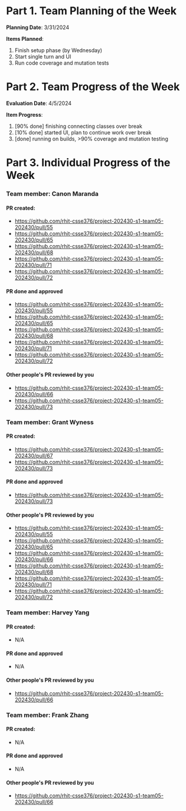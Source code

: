 # Part 1. Team Planning of the Week
**Planning Date**: 3/31/2024

**Items Planned**:
1. Finish setup phase (by Wednesday)
2. Start single turn and UI
3. Run code coverage and mutation tests

# Part 2. Team Progress of the Week
**Evaluation Date**: 4/5/2024

**Item Progress**:
1. [90% done] finishing connecting classes over break
2. [10% done] started UI, plan to continue work over break
3. [done] running on builds, >90% coverage and mutation testing

# Part 3. Individual Progress of the Week
### Team member: Canon Maranda
#### PR created:
- https://github.com/rhit-csse376/project-202430-s1-team05-202430/pull/55
- https://github.com/rhit-csse376/project-202430-s1-team05-202430/pull/65
- https://github.com/rhit-csse376/project-202430-s1-team05-202430/pull/68
- https://github.com/rhit-csse376/project-202430-s1-team05-202430/pull/71
- https://github.com/rhit-csse376/project-202430-s1-team05-202430/pull/72

#### PR done and approved
- https://github.com/rhit-csse376/project-202430-s1-team05-202430/pull/55
- https://github.com/rhit-csse376/project-202430-s1-team05-202430/pull/65
- https://github.com/rhit-csse376/project-202430-s1-team05-202430/pull/68
- https://github.com/rhit-csse376/project-202430-s1-team05-202430/pull/71
- https://github.com/rhit-csse376/project-202430-s1-team05-202430/pull/72

#### Other people's PR reviewed by you
- https://github.com/rhit-csse376/project-202430-s1-team05-202430/pull/66
- https://github.com/rhit-csse376/project-202430-s1-team05-202430/pull/73

### Team member: Grant Wyness
#### PR created:
- https://github.com/rhit-csse376/project-202430-s1-team05-202430/pull/67
- https://github.com/rhit-csse376/project-202430-s1-team05-202430/pull/73

#### PR done and approved
- https://github.com/rhit-csse376/project-202430-s1-team05-202430/pull/73

#### Other people's PR reviewed by you
- https://github.com/rhit-csse376/project-202430-s1-team05-202430/pull/55
- https://github.com/rhit-csse376/project-202430-s1-team05-202430/pull/65
- https://github.com/rhit-csse376/project-202430-s1-team05-202430/pull/66
- https://github.com/rhit-csse376/project-202430-s1-team05-202430/pull/68
- https://github.com/rhit-csse376/project-202430-s1-team05-202430/pull/71
- https://github.com/rhit-csse376/project-202430-s1-team05-202430/pull/72

### Team member: Harvey Yang
#### PR created:
- N/A

#### PR done and approved
- N/A

#### Other people's PR reviewed by you
- https://github.com/rhit-csse376/project-202430-s1-team05-202430/pull/66


### Team member: Frank Zhang
#### PR created:
- N/A

#### PR done and approved
- N/A

#### Other people's PR reviewed by you
- https://github.com/rhit-csse376/project-202430-s1-team05-202430/pull/66

